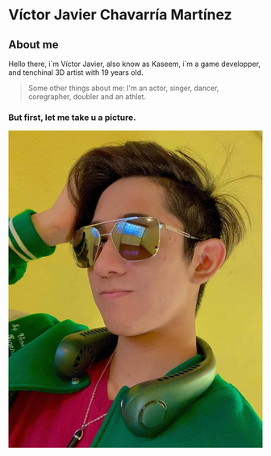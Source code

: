# Víctor Javier Chavarría Martínez

## About me
Hello there, i´m Víctor Javier, also know as Kaseem, i´m a game developper, and tenchinal 3D artist with 19 years old.

>Some other things about me: I'm an actor, singer, dancer, coregrapher, doubler and an athlet.

### But first, let me take u a picture.
![Kaseem´s Photo](./docs/Kaseem´s%20Photo.jpg)
